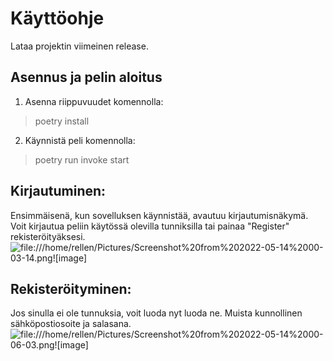 # Käyttöohje
Lataa projektin viimeinen release.

## Asennus ja pelin aloitus
1. Asenna riippuvuudet komennolla:
> poetry install
2. Käynnistä peli komennolla:
> poetry run invoke start

## Kirjautuminen:
Ensimmäisenä, kun sovelluksen käynnistää, avautuu kirjautumisnäkymä.
Voit kirjautua peliin käytössä olevilla tunniksilla tai painaa "Register" rekisteröityäksesi.
![file:///home/rellen/Pictures/Screenshot%20from%202022-05-14%2000-03-14.png![image]](https://user-images.githubusercontent.com/102103873/168389357-fdce219e-875b-42c0-ab56-76b1460b6f6c.png)

## Rekisteröityminen:
Jos sinulla ei ole tunnuksia, voit luoda nyt luoda ne. Muista kunnollinen sähköpostiosoite ja salasana.
![file:///home/rellen/Pictures/Screenshot%20from%202022-05-14%2000-06-03.png![image]](https://user-images.githubusercontent.com/102103873/168389560-7a8c33b2-a7b9-4a1c-9134-1c7a75a3c8fc.png)

